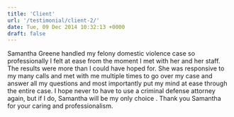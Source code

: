 ```yaml
---
title: 'Client'
url: '/testimonial/client-2/'
date: Tue, 09 Dec 2014 10:32:13 +0000
draft: false
---
```


Samantha Greene handled my felony domestic violence case so professionally I felt at ease from the moment I met with her and her staff. The results were more than I could have hoped for. She was responsive to my many calls and met with me multiple times to go over my case and answer all my questions and most importantly put my mind at ease through the entire case. I hope never to have to use a criminal defense attorney again, but if I do, Samantha will be my only choice . Thank you Samantha for your caring and professionalism.